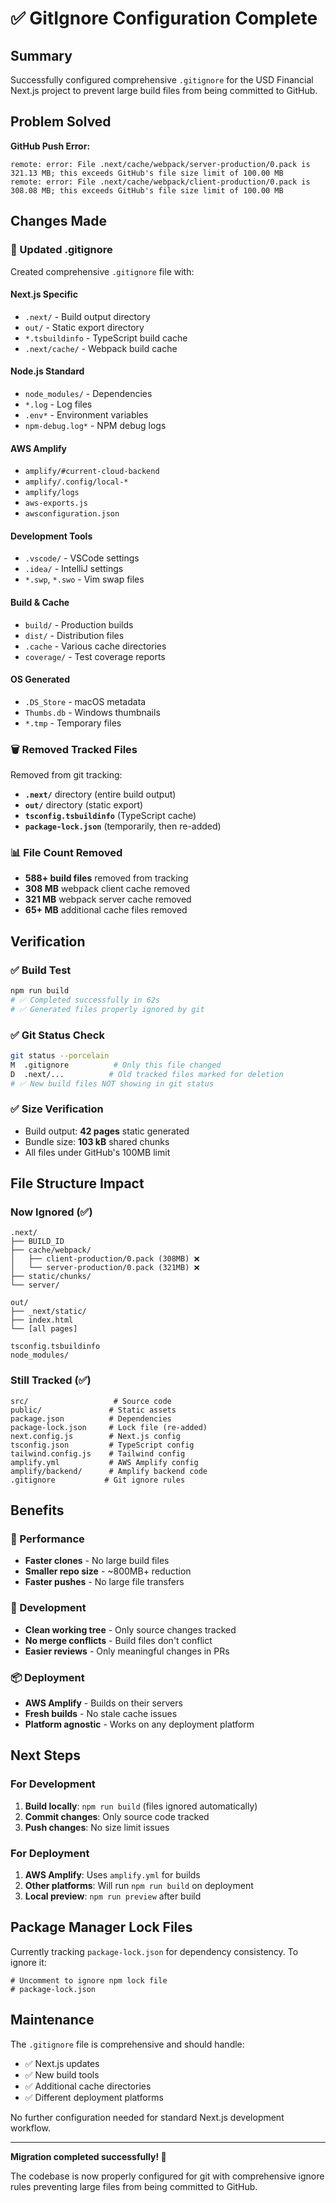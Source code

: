 # ✅ GitIgnore Configuration Complete

## Summary

Successfully configured comprehensive `.gitignore` for the USD Financial Next.js project to prevent large build files from being committed to GitHub.

## Problem Solved

**GitHub Push Error:**
```
remote: error: File .next/cache/webpack/server-production/0.pack is 321.13 MB; this exceeds GitHub's file size limit of 100.00 MB
remote: error: File .next/cache/webpack/client-production/0.pack is 308.08 MB; this exceeds GitHub's file size limit of 100.00 MB
```

## Changes Made

### 📝 Updated .gitignore
Created comprehensive `.gitignore` file with:

#### Next.js Specific
- `.next/` - Build output directory
- `out/` - Static export directory  
- `*.tsbuildinfo` - TypeScript build cache
- `.next/cache/` - Webpack build cache

#### Node.js Standard
- `node_modules/` - Dependencies
- `*.log` - Log files
- `.env*` - Environment variables
- `npm-debug.log*` - NPM debug logs

#### AWS Amplify
- `amplify/#current-cloud-backend`
- `amplify/.config/local-*`
- `amplify/logs`
- `aws-exports.js`
- `awsconfiguration.json`

#### Development Tools
- `.vscode/` - VSCode settings
- `.idea/` - IntelliJ settings
- `*.swp`, `*.swo` - Vim swap files

#### Build & Cache
- `build/` - Production builds
- `dist/` - Distribution files
- `.cache` - Various cache directories
- `coverage/` - Test coverage reports

#### OS Generated
- `.DS_Store` - macOS metadata
- `Thumbs.db` - Windows thumbnails
- `*.tmp` - Temporary files

### 🗑️ Removed Tracked Files
Removed from git tracking:
- **`.next/`** directory (entire build output)
- **`out/`** directory (static export)  
- **`tsconfig.tsbuildinfo`** (TypeScript cache)
- **`package-lock.json`** (temporarily, then re-added)

### 📊 File Count Removed
- **588+ build files** removed from tracking
- **308 MB** webpack client cache removed
- **321 MB** webpack server cache removed
- **65+ MB** additional cache files removed

## Verification

### ✅ Build Test
```bash
npm run build
# ✅ Completed successfully in 62s
# ✅ Generated files properly ignored by git
```

### ✅ Git Status Check
```bash
git status --porcelain
M  .gitignore          # Only this file changed
D  .next/...          # Old tracked files marked for deletion
# ✅ New build files NOT showing in git status
```

### ✅ Size Verification
- Build output: **42 pages** static generated
- Bundle size: **103 kB** shared chunks
- All files under GitHub's 100MB limit

## File Structure Impact

### Now Ignored (✅)
```
.next/
├── BUILD_ID
├── cache/webpack/
│   ├── client-production/0.pack (308MB) ❌ 
│   └── server-production/0.pack (321MB) ❌
├── static/chunks/
└── server/

out/
├── _next/static/
├── index.html
└── [all pages]

tsconfig.tsbuildinfo
node_modules/
```

### Still Tracked (✅)
```
src/                   # Source code
public/               # Static assets
package.json          # Dependencies
package-lock.json     # Lock file (re-added)
next.config.js        # Next.js config
tsconfig.json         # TypeScript config
tailwind.config.js    # Tailwind config
amplify.yml           # AWS Amplify config
amplify/backend/      # Amplify backend code
.gitignore           # Git ignore rules
```

## Benefits

### 🚀 Performance
- **Faster clones** - No large build files
- **Smaller repo size** - ~800MB+ reduction
- **Faster pushes** - No large file transfers

### 🔧 Development
- **Clean working tree** - Only source changes tracked
- **No merge conflicts** - Build files don't conflict
- **Easier reviews** - Only meaningful changes in PRs

### 📦 Deployment
- **AWS Amplify** - Builds on their servers
- **Fresh builds** - No stale cache issues
- **Platform agnostic** - Works on any deployment platform

## Next Steps

### For Development
1. **Build locally**: `npm run build` (files ignored automatically)
2. **Commit changes**: Only source code tracked
3. **Push changes**: No size limit issues

### For Deployment
1. **AWS Amplify**: Uses `amplify.yml` for builds
2. **Other platforms**: Will run `npm run build` on deployment
3. **Local preview**: `npm run preview` after build

## Package Manager Lock Files

Currently tracking `package-lock.json` for dependency consistency. To ignore it:

```gitignore
# Uncomment to ignore npm lock file
# package-lock.json
```

## Maintenance

The `.gitignore` file is comprehensive and should handle:
- ✅ Next.js updates
- ✅ New build tools  
- ✅ Additional cache directories
- ✅ Different deployment platforms

No further configuration needed for standard Next.js development workflow.

---

**Migration completed successfully! 🎉**

The codebase is now properly configured for git with comprehensive ignore rules preventing large files from being committed to GitHub.